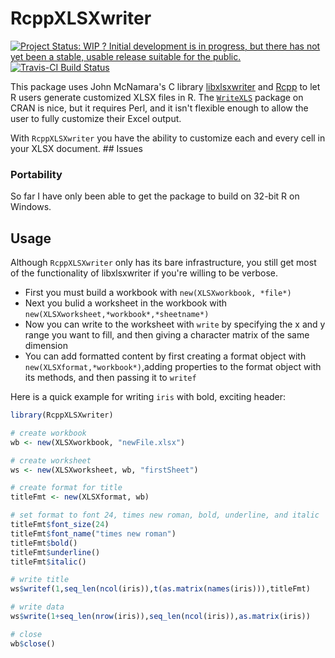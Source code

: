RcppXLSXwriter
================

[![Project Status: WIP ? Initial development is in progress, but there has not yet been a stable, usable release suitable for the public.](http://www.repostatus.org/badges/latest/wip.svg)](http://www.repostatus.org/#wip) [![Travis-CI Build Status](https://travis-ci.org/carlganz/RcppXLSXwriter.svg?branch=master)](https://travis-ci.org/carlganz/RcppXLSXwriter)

This package uses John McNamara's C library [libxlsxwriter](http://libxlsxwriter.github.io/) and [Rcpp](http://www.rcpp.org/) to let R users generate customized XLSX files in R. The [`WriteXLS`](https://cran.r-project.org/web/packages/WriteXLS/index.html) package on CRAN is nice, but it requires Perl, and it isn't flexible enough to allow the user to fully customize their Excel output.

With `RcppXLSXwriter` you have the ability to customize each and every cell in your XLSX document. \#\# Issues

### Portability

So far I have only been able to get the package to build on 32-bit R on Windows.

Usage
-----

Although `RcppXLSXwriter` only has its bare infrastructure, you still get most of the functionality of libxlsxwriter if you're willing to be verbose.

-   First you must build a workbook with `new(XLSXworkbook, *file*)`
-   Next you bulid a worksheet in the workbook with `new(XLSXworksheet,*workbook*,*sheetname*)`
-   Now you can write to the worksheet with `write` by specifying the x and y range you want to fill, and then giving a character matrix of the same dimension
-   You can add formatted content by first creating a format object with `new(XLSXformat,*workbook*)`,adding properties to the format object with its methods, and then passing it to `writef`

Here is a quick example for writing `iris` with bold, exciting header:

``` r
library(RcppXLSXwriter)

# create workbook
wb <- new(XLSXworkbook, "newFile.xlsx")

# create worksheet
ws <- new(XLSXworksheet, wb, "firstSheet")

# create format for title
titleFmt <- new(XLSXformat, wb)

# set format to font 24, times new roman, bold, underline, and italic
titleFmt$font_size(24)
titleFmt$font_name("times new roman")
titleFmt$bold()
titleFmt$underline()
titleFmt$italic()

# write title
ws$writef(1,seq_len(ncol(iris)),t(as.matrix(names(iris))),titleFmt)

# write data
ws$write(1+seq_len(nrow(iris)),seq_len(ncol(iris)),as.matrix(iris))

# close
wb$close()
```
